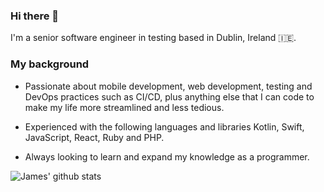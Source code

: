 ### Hi there 👋

I'm a senior software engineer in testing based in Dublin, Ireland 🇮🇪.

### My background

- Passionate about mobile development, web development, testing and DevOps practices such as CI/CD, plus anything else that I can code to make my life more streamlined and less tedious.

- Experienced with the following languages and libraries Kotlin, Swift, JavaScript, React, Ruby and PHP.

- Always looking to learn and expand my knowledge as a programmer.

![James' github stats](https://github-readme-stats.vercel.app/api?username=JPrendy&show_icons=true&hide=stars&theme=dracula)
<!--
**JPrendy/JPrendy** is a ✨ _special_ ✨ repository because its `README.md` (this file) appears on your GitHub profile.

Here are some ideas to get you started:

- 🔭 I’m currently working on ...
- 🌱 I’m currently learning ...
- 👯 I’m looking to collaborate on ...
- 🤔 I’m looking for help with ...
- 💬 Ask me about ...
- 📫 How to reach me: ...
- 😄 Pronouns: ...
- ⚡ Fun fact: ...
-->
